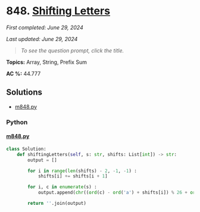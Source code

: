 # 848. [Shifting Letters](<https://leetcode.com/problems/shifting-letters>)

*First completed: June 29, 2024*

*Last updated: June 29, 2024*


> *To see the question prompt, click the title.*

**Topics:** Array, String, Prefix Sum

**AC %:** 44.777


## Solutions

- [m848.py](<../my-submissions/m848.py>)
### Python
#### [m848.py](<../my-submissions/m848.py>)
```Python
class Solution:
    def shiftingLetters(self, s: str, shifts: List[int]) -> str:
        output = []

        for i in range(len(shifts) - 2, -1, -1) :
            shifts[i] += shifts[i + 1]

        for i, c in enumerate(s) :
            output.append(chr((ord(c) - ord('a') + shifts[i]) % 26 + ord('a')))

        return ''.join(output)

```

